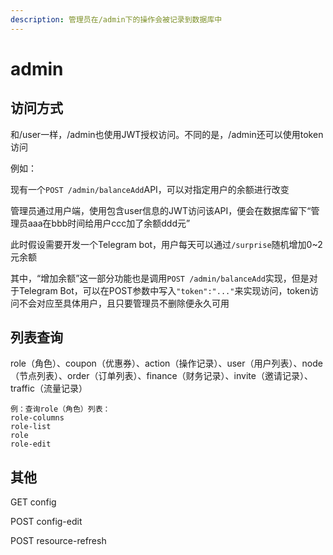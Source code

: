 ```yaml
---
description: 管理员在/admin下的操作会被记录到数据库中
---
```


# admin

## 访问方式

和/user一样，/admin也使用JWT授权访问。不同的是，/admin还可以使用token访问

例如：

现有一个`POST /admin/balanceAdd`API，可以对指定用户的余额进行改变

管理员通过用户端，使用包含user信息的JWT访问该API，便会在数据库留下“管理员aaa在bbb时间给用户ccc加了余额ddd元”

此时假设需要开发一个Telegram bot，用户每天可以通过`/surprise`随机增加0~2元余额

其中，“增加余额”这一部分功能也是调用`POST /admin/balanceAdd`实现，但是对于Telegram Bot，可以在POST参数中写入`"token":"..."`来实现访问，token访问不会对应至具体用户，且只要管理员不删除便永久可用

## 列表查询

role（角色）、coupon（优惠券）、action（操作记录）、user（用户列表）、node（节点列表）、order（订单列表）、finance（财务记录）、invite（邀请记录）、traffic（流量记录）

```
例：查询role（角色）列表：
role-columns
role-list
role
role-edit
```

## 其他

GET config

POST config-edit

POST resource-refresh

